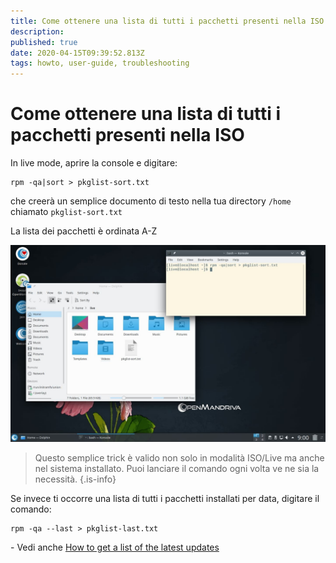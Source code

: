 ```yaml
---
title: Come ottenere una lista di tutti i pacchetti presenti nella ISO
description: 
published: true
date: 2020-04-15T09:39:52.813Z
tags: howto, user-guide, troubleshooting
---
```


# Come ottenere una lista di tutti i pacchetti presenti nella ISO


In live mode, aprire la console e digitare:

```
rpm -qa|sort > pkglist-sort.txt
```
che creerà un semplice documento di testo nella tua directory `/home` chiamato `pkglist-sort.txt`

La lista dei pacchetti è ordinata A-Z

![pkglist.jpg](/images/pkglist.jpg)

> Questo semplice trick è valido non solo in modalità ISO/Live ma anche nel sistema installato.
> Puoi lanciare il comando ogni volta ve ne sia la necessità.
{.is-info}


Se invece ti occorre una lista di tutti i pacchetti installati per data, digitare il comando:

```
rpm -qa --last > pkglist-last.txt
```

\-
Vedi anche
[How to get a list of the latest updates](/doc/guides/howto-latest-updates)



